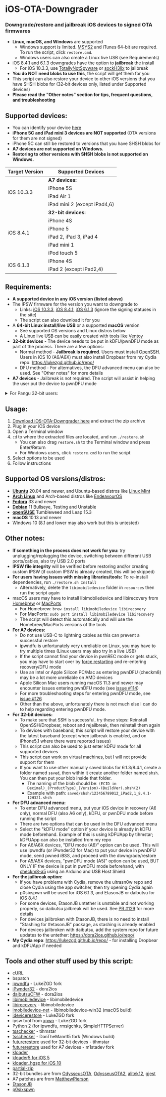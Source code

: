 # iOS-OTA-Downgrader
### Downgrade/restore and jailbreak iOS devices to signed OTA firmwares
- **Linux, macOS, and Windows** are supported
  - Windows support is limited. [MSYS2](https://www.msys2.org/#installation) and iTunes 64-bit are required. To run the script, click `restore.cmd`.
  - Windows users can also create a Linux live USB (see Requirements)
- iOS 8.4.1 and 6.1.3 downgrades have the option to **jailbreak** the install
  - For iOS 10.3.3, use [TotallyNotSpyware](https://totally-not.spyware.lol) or [sockH3lix](https://github.com/SongXiaoXi/sockH3lix) to jailbreak
- **You do NOT need blobs to use this**, the script will get them for you
- This script can also restore your device to other iOS versions that you have SHSH blobs for (32-bit devices only, listed under Supported devices)
- **Please read the "Other notes" section for tips, frequent questions, and troubleshooting**

## Supported devices:

- You can identify your device [here](https://ipsw.me/device-finder)
- **iPhone 5C and iPad mini 3 devices are NOT supported** (OTA versions for them are not signed)
- iPhone 5C can still be restored to versions that you have SHSH blobs for
- **A7 devices are not supported on Windows.**
- **Restoring to other versions with SHSH blobs is not supported on Windows.**

<table>
    <thead>
        <tr>
            <th>Target Version</th>
            <th>Supported Devices</th>
        </tr>
    </thead>
    <tbody>
        <tr>
            <td rowspan=4>iOS 10.3.3</td>
            <td><b>A7 devices:</b></td>
        </tr>
        <tr><td>iPhone 5S</td></tr>
        <tr><td>iPad Air 1</td></tr>
        <tr><td>iPad mini 2 (except iPad4,6)</td></tr>
        <tr>
            <td rowspan=6>iOS 8.4.1</td>
            <td><b>32-bit devices:</b></td>
        </tr>
        <tr><td>iPhone 4S</td></tr>
        <tr><td>iPhone 5</td></tr>
        <tr><td>iPad 2, iPad 3, iPad 4</td></tr>
        <tr><td>iPad mini 1</td></tr>
        <tr><td>iPod touch 5</td></tr>
        <tr>
            <td rowspan=2>iOS 6.1.3</td>
            <td>iPhone 4S</td>
        </tr>
        <tr><td>iPad 2 (except iPad2,4)</td></tr>
    </tbody>
</table>

## Requirements:
- **A supported device in any iOS version (listed above)**
- The IPSW firmware for the version you want to downgrade to
  - Links: [iOS 10.3.3](https://ipsw.me/10.3.3), [iOS 8.4.1](https://ipsw.me/8.4.1), [iOS 6.1.3](https://ipsw.me/6.1.3) (ignore the signing statuses in the site)
  - The script can also download it for you
- A **64-bit Linux install/live USB** or a supported **macOS** version
  - See supported OS versions and Linux distros below
  - A Linux live USB can be easily created with tools like [Ventoy](https://www.ventoy.net/en/index.html)
- **32-bit devices** - The device needs to be put in kDFU/pwnDFU mode as part of the process. There are a few options:
  - Normal method - **Jailbreak is required**. Users must install [OpenSSH](https://cydia.saurik.com/package/openssh/). Users in iOS 10 (A6/A6X) must also install Dropbear from my Cydia repo: https://lukezgd.github.io/repo/
  - DFU method - For alternatives, the DFU advanced menu can also be used. See "Other notes" for more details
- **A7 devices** - Jailbreak is not required. The script will assist in helping the user put the device to pwnDFU mode

<details>
  <summary>For Pangu 32-bit users:</summary>
  <ul><li>For 32-bit users using Pangu and normal method, install the latest untether for your iOS version <a href="https://github.com/LukeZGD/iOS-OTA-Downgrader-Keys/releases/tag/untether">here</a></li></ul>
</details>

## Usage:
1. [Download iOS-OTA-Downgrader here](https://api.github.com/repos/LukeZGD/iOS-OTA-Downgrader/zipball) and extract the zip archive
2. Plug in your iOS device
3. Open a Terminal window
4. `cd` to where the extracted files are located, and run `./restore.sh`
    - You can also drag `restore.sh` to the Terminal window and press Enter/Return
    - For Windows users, click `restore.cmd` to run the script
5. Select options to be used
6. Follow instructions

## Supported OS versions/distros:
- [**Ubuntu**](https://ubuntu.com/) 20.04 and newer, and Ubuntu-based distros like [Linux Mint](https://www.linuxmint.com/)
- [**Arch Linux**](https://www.archlinux.org/) and Arch-based distros like [EndeavourOS](https://endeavouros.com/)
- [**Fedora**](https://getfedora.org/) 33 and newer
- [**Debian**](https://www.debian.org/) 11 Bullseye, Testing and Unstable
- [**openSUSE**](https://www.opensuse.org/) Tumbleweed and Leap 15.3
- **macOS** 10.13 and newer
- Windows 10 (8.1 and lower may also work but this is untested)

## Other notes:
- **If something in the process does not work for you:** try unplugging/replugging the device, switching between different USB ports/cables, also try USB 2.0 ports
- **IPSW file integrity** will be verified before restoring and/or creating custom IPSW (if custom IPSW is already created, this will be skipped)
- **For users having issues with missing libraries/tools:** To re-install dependencies, run `./restore.sh Install`
  - Alternatively, delete the `libimobiledevice` folder in `resources` then run the script again
- macOS users may have to install libimobiledevice and libirecovery from [Homebrew](https://brew.sh/) or [MacPorts](https://www.macports.org/)
  - For Homebrew: `brew install libimobiledevice libirecovery`
  - For MacPorts: `sudo port install libimobiledevice libirecovery`
  - The script will detect this automatically and will use the Homebrew/MacPorts versions of the tools
- **For A7 devices:**
  - Do not use USB-C to lightning cables as this can prevent a successful restore
  - ipwndfu is unfortunately very unreliable on Linux, you may have to try multiple times (Linux users may also try in a live USB)
  - If the script cannot find your device in pwnREC mode or gets stuck, you may have to start over by [force restarting](https://support.apple.com/guide/iphone/iph8903c3ee6/ios) and re-entering recovery/DFU mode
  - Use an Intel or Apple Silicon PC/Mac as entering pwnDFU (checkm8) may be a lot more unreliable on AMD devices
  - Apple Silicon Mac users running macOS 11.3 and newer may encounter issues entering pwnDFU mode (see [issue #114](https://github.com/LukeZGD/iOS-OTA-Downgrader/issues/114))
  - For more troubleshooting steps for entering pwnDFU mode, see [issue #126](https://github.com/LukeZGD/iOS-OTA-Downgrader/issues/126)
  - Other than the above, unfortunately there is not much else I can do to help regarding entering pwnDFU mode.
- **For 32-bit devices:**
  - To make sure that SSH is successful, try these steps: Reinstall OpenSSH/Dropbear, reboot and rejailbreak, then reinstall them again
  - To devices with baseband, this script will restore your device with the latest baseband (except when jailbreak is enabled, and on iPhone5,1 where there were reported issues)
  - This script can also be used to just enter kDFU mode for all supported devices
  - This script can work on virtual machines, but I will not provide support for them
  - If you want to use other manually saved blobs for 6.1.3/8.4.1, create a folder named `saved`, then within it create another folder named `shsh`. You can then put your blob inside that folder.
    - The naming of the blob should be: `(ECID in Decimal)_(ProductType)_(Version)-(BuildVer).shsh(2)`
    - Example with path: `saved/shsh/123456789012_iPad2,1_8.4.1-12H321.shsh`
- **For DFU advanced menu:**
  - To enter DFU advanced menu, put your iOS device in recovery (A6 only), normal DFU (also A6 only), kDFU, or pwnDFU mode before running the script
  - There are two options that can be used in the DFU advanced menu
  - Select the "kDFU mode" option if your device is already in kDFU mode beforehand. Example of this is using kDFUApp by tihmstar; kDFUApp can also be installed from my repo
  - For A6/A6X devices, "DFU mode (A6)" option can be used. This will use ipwndfu (or iPwnder32 for Mac) to put your device in pwnDFU mode, send pwned iBSS, and proceed with the downgrade/restore
  - For A5/A5X devices, "pwnDFU mode (A5)" option can be used, BUT ONLY IF the device is put in pwnDFU mode beforehand, with [checkm8-a5](https://github.com/synackuk/checkm8-a5) using an Arduino and USB Host Shield
- **For the jailbreak option:**
  - If you have problems with Cydia, remove the ultrasn0w repo and close Cydia using the app switcher, then try opening Cydia again
  - p0sixspwn will be used for iOS 6.1.3, and EtasonJB or daibutsu for iOS 8.4.1
  - For some devices, EtasonJB untether is unstable and not working properly, so daibutsu jailbreak will be used. See [PR #129](https://github.com/LukeZGD/iOS-OTA-Downgrader/pull/129) for more details
  - For devices jailbroken with EtasonJB, there is no need to install "Stashing for #etasonJB" package, as stashing is already enabled
  - For devices jailbroken with daibutsu, add the system repo for future updates to the untether: https://dora2ios.github.io/repo/
- **My Cydia repo**: https://lukezgd.github.io/repo/ - for installing Dropbear and kDFUApp if needed

## Tools and other stuff used by this script:
- cURL
- bspatch
- [ipwndfu](https://github.com/LukeZGD/ipwndfu) - LukeZGD fork
- [iPwnder32](https://github.com/dora2-iOS/iPwnder32) - dora2ios
- [daibutsuCFW](https://github.com/dora2-iOS/daibutsuCFW) - dora2ios
- [libimobiledevice](https://github.com/libimobiledevice/libimobiledevice) - libimobiledevice
- [libirecovery](https://github.com/libimobiledevice/libirecovery) - libimobiledevice
- [imobiledevice-net](https://github.com/libimobiledevice-win32/imobiledevice-net) - libimobiledevice-win32 (macOS build)
- [idevicerestore](https://github.com/LukeeGD/idevicerestore) - LukeZGD fork
- ipsw tool from [xpwn](https://github.com/LukeZGD/xpwn) - LukeZGD fork
- Python 2 (for ipwndfu, rmsigchks, SimpleHTTPServer)
- [tsschecker](https://github.com/tihmstar/tsschecker) - tihmstar
- [tsschecker](https://github.com/DanTheMann15/tsschecker) - DanTheMann15 fork (Windows build)
- [futurerestore](http://api.tihmstar.net/builds/futurerestore/futurerestore-latest.zip) used for 32-bit devices - tihmstar
- [futurerestore](https://github.com/m1stadev/futurerestore) used for A7 devices - m1stadev fork
- [kloader](https://www.youtube.com/watch?v=fh0tB6fp0Sc)
- [kloader5 for iOS 5](https://www.pmbonneau.com/cydia/com.pmbonneau.kloader5_1.2_iphoneos-arm.deb)
- [kloader_hgsp for iOS 10](https://twitter.com/nyan_satan/status/945203180522045440)
- [partial-zip](https://github.com/matteyeux/partial-zip)
- 32-bit bundles are from [OdysseusOTA](https://www.youtube.com/watch?v=Wo7mGdMcjxw), [OdysseusOTA2](https://www.youtube.com/watch?v=fh0tB6fp0Sc), [alitek12](https://www.mediafire.com/folder/b1z64roy512wd/FirmwareBundles), [gjest](https://www.reddit.com/r/jailbreak/comments/6yrzzj/release_firmware_bundles_for_ios_841_ipad21234567/)
- A7 patches are from [MatthewPierson](https://github.com/MatthewPierson/iPhone-5s-OTA-Downgrade-Patches)
- [EtasonJB](https://www.theiphonewiki.com/wiki/EtasonJB)
- [p0sixspwn](https://www.theiphonewiki.com/wiki/p0sixspwn)
